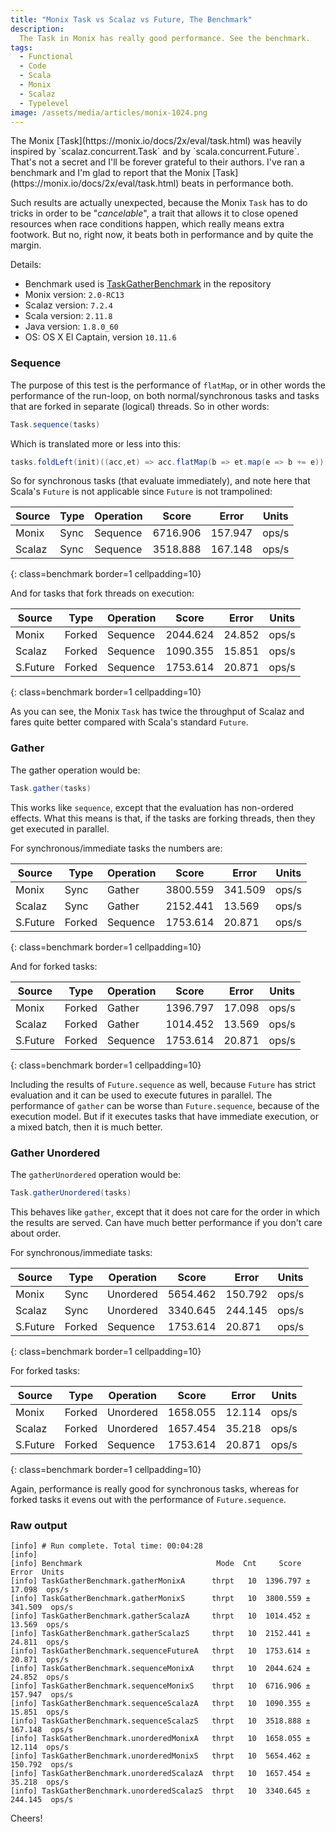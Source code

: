 ```yaml
---
title: "Monix Task vs Scalaz vs Future, The Benchmark"
description:
  The Task in Monix has really good performance. See the benchmark.
tags:
  - Functional
  - Code
  - Scala
  - Monix
  - Scalaz
  - Typelevel
image: /assets/media/articles/monix-1024.png
---
```


<p class="intro withcap" markdown='1'>The Monix [Task](https://monix.io/docs/2x/eval/task.html) was heavily inspired by `scalaz.concurrent.Task` and by `scala.concurrent.Future`. That's not a secret and I'll be forever grateful to their authors. I've ran a benchmark and I'm glad to report that the Monix [Task](https://monix.io/docs/2x/eval/task.html) beats in performance both.</p>

Such results are actually unexpected, because the Monix `Task` has to
do tricks in order to be "*cancelable*", a trait that allows it to
close opened resources when race conditions happen, which really means
extra footwork. But no, right now, it beats both in performance and by
quite the margin.

Details:

- Benchmark used is
  [TaskGatherBenchmark](https://github.com/monixio/monix/blob/v2.0-RC13/benchmarks/src/main/scala/monix/TaskGatherBenchmark.scala)
  in the repository
- Monix version: `2.0-RC13`
- Scalaz version: `7.2.4`
- Scala version: `2.11.8`
- Java version: `1.8.0_60`
- OS: OS X El Captain, version `10.11.6`

### Sequence

The purpose of this test is the performance of `flatMap`, or in other
words the performance of the run-loop, on both normal/synchronous
tasks and tasks that are forked in separate (logical) threads. So in
other words:

```scala
Task.sequence(tasks)
```

Which is translated more or less into this:

```scala
tasks.foldLeft(init)((acc,et) => acc.flatMap(b => et.map(e => b += e)))
```

So for synchronous tasks (that evaluate immediately), and note here
that Scala's `Future` is not applicable since `Future` is not
trampolined:

| Source | Type | Operation | Score | Error | Units |
|--------|------|-----------|-------|-------|-------|
| Monix | Sync | Sequence | 6716.906 | 157.947 | ops/s |
| Scalaz | Sync | Sequence | 3518.888 | 167.148 | ops/s |
{: class=benchmark border=1 cellpadding=10}

And for tasks that fork threads on execution:

| Source | Type | Operation | Score | Error | Units |
|--------|------|-----------|-------|-------|-------|
| Monix | Forked | Sequence | 2044.624 | 24.852 | ops/s |
| Scalaz | Forked | Sequence | 1090.355 | 15.851 | ops/s |
| S.Future | Forked | Sequence | 1753.614 | 20.871 | ops/s |
{: class=benchmark border=1 cellpadding=10}

As you can see, the Monix `Task` has twice the throughput of Scalaz
and fares quite better compared with Scala's standard `Future`.

### Gather

The gather operation would be:

```scala
Task.gather(tasks)
```

This works like `sequence`, except that the evaluation has non-ordered
effects. What this means is that, if the tasks are forking threads,
then they get executed in parallel.

For synchronous/immediate tasks the numbers are:

| Source | Type | Operation | Score | Error | Units |
|--------|------|-----------|-------|-------|-------|
| Monix | Sync | Gather | 3800.559 | 341.509 | ops/s |
| Scalaz | Sync | Gather | 2152.441 | 13.569 | ops/s |
| S.Future | Forked | Sequence | 1753.614 | 20.871 | ops/s |
{: class=benchmark border=1 cellpadding=10}

And for forked tasks:

| Source | Type | Operation | Score | Error | Units |
|--------|------|-----------|-------|-------|-------|
| Monix | Forked | Gather | 1396.797 | 17.098 | ops/s |
| Scalaz | Forked | Gather | 1014.452 | 13.569 | ops/s |
| S.Future | Forked | Sequence | 1753.614 | 20.871 | ops/s |
{: class=benchmark border=1 cellpadding=10}

Including the results of `Future.sequence` as well, because `Future`
has strict evaluation and it can be used to execute futures in
parallel. The performance of `gather` can be worse than
`Future.sequence`, because of the execution model. But if it executes
tasks that have immediate execution, or a mixed batch, then it is much
better.

### Gather Unordered

The `gatherUnordered` operation would be:

```scala
Task.gatherUnordered(tasks)
```

This behaves like `gather`, except that it does not care for the order
in which the results are served. Can have much better performance if
you don't care about order.

For synchronous/immediate tasks:

| Source | Type | Operation | Score | Error | Units |
|--------|------|-----------|-------|-------|-------|
| Monix | Sync | Unordered | 5654.462 | 150.792 | ops/s |
| Scalaz | Sync | Unordered | 3340.645 | 244.145 | ops/s |
| S.Future | Forked | Sequence | 1753.614 | 20.871 | ops/s |
{: class=benchmark border=1 cellpadding=10}

For forked tasks:

| Source | Type | Operation | Score | Error | Units |
|--------|------|-----------|-------|-------|-------|
| Monix | Forked | Unordered | 1658.055 | 12.114 | ops/s |
| Scalaz | Forked | Unordered | 1657.454 | 35.218 | ops/s |
| S.Future | Forked | Sequence | 1753.614 | 20.871 | ops/s |
{: class=benchmark border=1 cellpadding=10}

Again, performance is really good for synchronous tasks, whereas for
forked tasks it evens out with the performance of `Future.sequence`.

### Raw output

```
[info] # Run complete. Total time: 00:04:28
[info]
[info] Benchmark                              Mode  Cnt     Score     Error  Units
[info] TaskGatherBenchmark.gatherMonixA      thrpt   10  1396.797 ±  17.098  ops/s
[info] TaskGatherBenchmark.gatherMonixS      thrpt   10  3800.559 ± 341.509  ops/s
[info] TaskGatherBenchmark.gatherScalazA     thrpt   10  1014.452 ±  13.569  ops/s
[info] TaskGatherBenchmark.gatherScalazS     thrpt   10  2152.441 ±  24.811  ops/s
[info] TaskGatherBenchmark.sequenceFutureA   thrpt   10  1753.614 ±  20.871  ops/s
[info] TaskGatherBenchmark.sequenceMonixA    thrpt   10  2044.624 ±  24.852  ops/s
[info] TaskGatherBenchmark.sequenceMonixS    thrpt   10  6716.906 ± 157.947  ops/s
[info] TaskGatherBenchmark.sequenceScalazA   thrpt   10  1090.355 ±  15.851  ops/s
[info] TaskGatherBenchmark.sequenceScalazS   thrpt   10  3518.888 ± 167.148  ops/s
[info] TaskGatherBenchmark.unorderedMonixA   thrpt   10  1658.055 ±  12.114  ops/s
[info] TaskGatherBenchmark.unorderedMonixS   thrpt   10  5654.462 ± 150.792  ops/s
[info] TaskGatherBenchmark.unorderedScalazA  thrpt   10  1657.454 ±  35.218  ops/s
[info] TaskGatherBenchmark.unorderedScalazS  thrpt   10  3340.645 ± 244.145  ops/s
```

Cheers!
